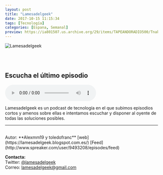 ```yaml
---
layout: post
title: "Lamesadelgeek"
date: 2017-10-15 11:15:34
tags: [Tecnología]
categories: [Espana, Semanal]
preview: https://ia801507.us.archive.org/29/items/TAPEANDORADIO500/Tnakzcmj_300-AlejandroMartinezMuoz.jpg
---
```


![Lamesadelgeek](https://ia801507.us.archive.org/29/items/TAPEANDORADIO500/Tnakzcmj_500-AlejandroMartinezMuoz.jpg)

<br/>
<br/>

## Escucha el último episodio

<!--reproductor-feed=http://www.spreaker.com/user/9493208/episodes/feed-->
<!--reproductor-start-->
<audio id="audio" preload="auto" controls="" src="http://api.spreaker.com/download/episode/14076972/notigeek003_que_veremos_mwc_mf_23841952_feed_1.mp3"></audio>
<!--reproductor-end-->

Lamesadelgeek es un podcast de tecnología en el que subimos episodios cortos y amenos sobre ellas e intentamos escuchar y disponer al oyente de todas las soluciones posibles.

_ _ _
<br>
Autor: **Alexmm19 y toledofranc**  
[web](https://lamesadelgeek.blogspot.com.es/)  
[Feed](http://www.spreaker.com/user/9493208/episodes/feed)   



**Contacta:**  
Twitter: [@lamesadelgeek](https://twitter.com/lamesadelgeek)  
Correo: [lamesadelgeek@gmail.com](mailto:lamesadelgeek@gmail.com)  

